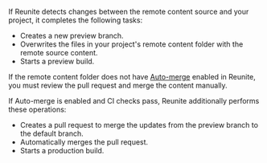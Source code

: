 If Reunite detects changes between the remote content source and your project, it completes the following tasks:

- Creates a new preview branch.
- Overwrites the files in your project's remote content folder with the remote source content.
- Starts a preview build.

If the remote content folder does not have [Auto-merge](../reunite/project/remote-content/remote-content.md#auto-sync-and-auto-merge) enabled in Reunite, you must review the pull request and merge the content manually.

If Auto-merge is enabled and CI checks pass, Reunite additionally performs these operations:

- Creates a pull request to merge the updates from the preview branch to the default branch.
- Automatically merges the pull request.
- Starts a production build.